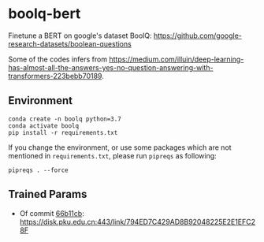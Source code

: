# boolq-bert
Finetune a BERT on google's dataset BoolQ: https://github.com/google-research-datasets/boolean-questions

Some of the codes infers from https://medium.com/illuin/deep-learning-has-almost-all-the-answers-yes-no-question-answering-with-transformers-223bebb70189.

## Environment

```
conda create -n boolq python=3.7
conda activate boolq
pip install -r requirements.txt
```

If you change the environment, or use some packages which are not mentioned in `requirements.txt`, please run `pipreqs` as following:

```
pipreqs . --force
```

## Trained Params
- Of commit [66b11cb](https://github.com/dingmingshuo/boolq-bert/commit/66b11cb6339e82f282c97f1e94365d25060d143e): https://disk.pku.edu.cn:443/link/794ED7C429AD8B92048225E2E1EFC28F